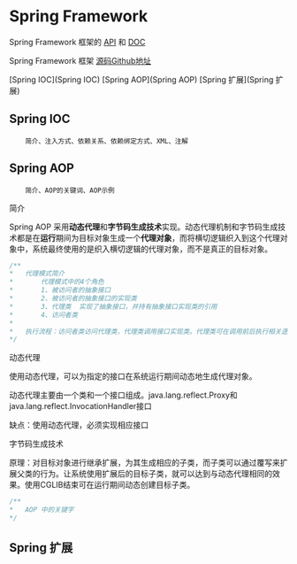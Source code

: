 # Spring Framework

Spring Framework 框架的 [API](https://spring.io/projects/spring-framework#learn) 和 [DOC](https://spring.io/projects/spring-framework#learn)

Spring Framework 框架 [源码Github地址](https://github.com/spring-projects/spring-framework)

[Spring IOC](Spring IOC)
[Spring AOP](Spring AOP)
[Spring 扩展](Spring 扩展)

## Spring IOC

        简介、注入方式、依赖关系、依赖绑定方式、XML、注解

## Spring AOP

        简介、AOP的关键词、AOP示例
        
简介

Spring AOP 采用**动态代理**和**字节码生成技术**实现。动态代理机制和字节码生成技术都是在**运行**期间为目标对象生成一个**代理对象**，而将横切逻辑织入到这个代理对象中，系统最终使用的是织入横切逻辑的代理对象，而不是真正的目标对象。

```javaScript
/**
*   代理模式简介
*       代理模式中的4个角色
*       1、被访问者的抽象接口
*       2、被访问者的抽象接口的实现类
*       3、代理类  实现了抽象接口，并持有抽象接口实现类的引用
*       4、访问者类
*
*   执行流程：访问者类访问代理类，代理类调用接口实现类。代理类可在调用前后执行相关逻辑。
*/
```

动态代理

使用动态代理，可以为指定的接口在系统运行期间动态地生成代理对象。

动态代理主要由一个类和一个接口组成。java.lang.reflect.Proxy和java.lang.reflect.InvocationHandler接口

缺点：使用动态代理，必须实现相应接口

字节码生成技术

原理：对目标对象进行继承扩展，为其生成相应的子类，而子类可以通过覆写来扩展父类的行为。让系统使用扩展后的目标子类，就可以达到与动态代理相同的效果。使用CGLIB结束可在运行期间动态创建目标子类。

```javaScript
/**
*   AOP 中的关键字
*/

```


## Spring 扩展
